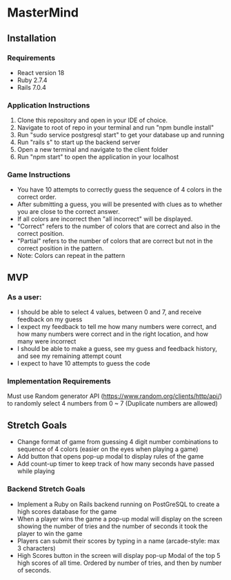 # MasterMind

## Installation

### Requirements

- React version 18
- Ruby 2.7.4
- Rails 7.0.4

### Application Instructions

1. Clone this repository and open in your IDE of choice.
2. Navigate to root of repo in your terminal and run "npm bundle install"
3. Run "sudo service postgresql start" to get your database up and running
4. Run "rails s" to start up the backend server
5. Open a new terminal and navigate to the client folder
6. Run "npm start" to open the application in your localhost

### Game Instructions

- You have 10 attempts to correctly guess the sequence of 4 colors in the correct order.
- After submitting a guess, you will be presented with clues as to whether you are close to the correct answer.
- If all colors are incorrect then "all incorrect" will be displayed.
- "Correct" refers to the number of colors that are correct and also in the correct position.
- "Partial" refers to the number of colors that are correct but not in the correct position in the pattern.
- Note: Colors can repeat in the pattern

## MVP

### As a user:

- I should be able to select 4 values, between 0 and 7, and receive feedback on my guess
- I expect my feedback to tell me how many numbers were correct, and how many numbers were correct and in the right location, and how many were incorrect
- I should be able to make a guess, see my guess and feedback history, and see my remaining attempt count
- I expect to have 10 attempts to guess the code

### Implementation Requirements

Must use Random generator API (https://www.random.org/clients/http/api/) to randomly select 4 numbers from 0 ~ 7 (Duplicate numbers are allowed)

## Stretch Goals

- Change format of game from guessing 4 digit number combinations to sequence of 4 colors (easier on the eyes when playing a game)
- Add button that opens pop-up modal to display rules of the game
- Add count-up timer to keep track of how many seconds have passed while playing

### Backend Stretch Goals

- Implement a Ruby on Rails backend running on PostGreSQL to create a high scores database for the game
- When a player wins the game a pop-up modal will display on the screen showing the number of tries and the number of seconds it took the player to win the game
- Players can submit their scores by typing in a name (arcade-style: max 3 characters)
- High Scores button in the screen will display pop-up Modal of the top 5 high scores of all time. Ordered by number of tries, and then by number of seconds.
